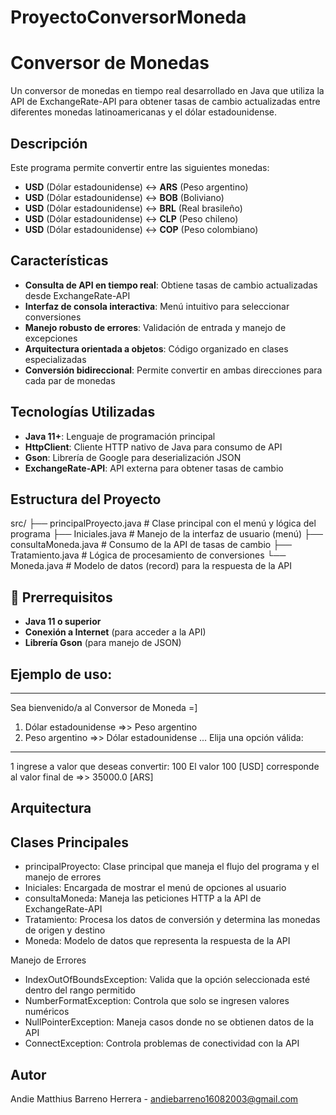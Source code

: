 # ProyectoConversorMoneda
# Conversor de Monedas 

Un conversor de monedas en tiempo real desarrollado en Java que utiliza la API de ExchangeRate-API para obtener tasas de cambio actualizadas entre diferentes monedas latinoamericanas y el dólar estadounidense.

## Descripción

Este programa permite convertir entre las siguientes monedas:
- **USD** (Dólar estadounidense) ↔ **ARS** (Peso argentino)
- **USD** (Dólar estadounidense) ↔ **BOB** (Boliviano)
- **USD** (Dólar estadounidense) ↔ **BRL** (Real brasileño)
- **USD** (Dólar estadounidense) ↔ **CLP** (Peso chileno)
- **USD** (Dólar estadounidense) ↔ **COP** (Peso colombiano)

## Características

- **Consulta de API en tiempo real**: Obtiene tasas de cambio actualizadas desde ExchangeRate-API
- **Interfaz de consola interactiva**: Menú intuitivo para seleccionar conversiones
- **Manejo robusto de errores**: Validación de entrada y manejo de excepciones
- **Arquitectura orientada a objetos**: Código organizado en clases especializadas
- **Conversión bidireccional**: Permite convertir en ambas direcciones para cada par de monedas

##  Tecnologías Utilizadas

- **Java 11+**: Lenguaje de programación principal
- **HttpClient**: Cliente HTTP nativo de Java para consumo de API
- **Gson**: Librería de Google para deserialización JSON
- **ExchangeRate-API**: API externa para obtener tasas de cambio

##  Estructura del Proyecto
src/
├── principalProyecto.java    # Clase principal con el menú y lógica del programa
├── Iniciales.java           # Manejo de la interfaz de usuario (menú)
├── consultaMoneda.java      # Consumo de la API de tasas de cambio
├── Tratamiento.java         # Lógica de procesamiento de conversiones
└── Moneda.java             # Modelo de datos (record) para la respuesta de la API

## 🔧 Prerrequisitos

- **Java 11 o superior**
- **Conexión a Internet** (para acceder a la API)
- **Librería Gson** (para manejo de JSON)


## Ejemplo de uso:
**************************************************************************
Sea bienvenido/a al Conversor de Moneda =]

1) Dólar estadounidense =>> Peso argentino
2) Peso argentino =>> Dólar estadounidense
...
Elija una opción válida:
**************************************************************************
1
ingrese a valor que deseas convertir:
100
El valor 100 [USD] corresponde al valor final de =>> 35000.0 [ARS]

## Arquitectura
## Clases Principales

- principalProyecto: Clase principal que maneja el flujo del programa y el manejo de errores
- Iniciales: Encargada de mostrar el menú de opciones al usuario
- consultaMoneda: Maneja las peticiones HTTP a la API de ExchangeRate-API
- Tratamiento: Procesa los datos de conversión y determina las monedas de origen y destino
- Moneda: Modelo de datos que representa la respuesta de la API

Manejo de Errores

- IndexOutOfBoundsException: Valida que la opción seleccionada esté dentro del rango permitido
- NumberFormatException: Controla que solo se ingresen valores numéricos
- NullPointerException: Maneja casos donde no se obtienen datos de la API
- ConnectException: Controla problemas de conectividad con la API


## Autor
Andie Matthius Barreno Herrera - andiebarreno16082003@gmail.com
